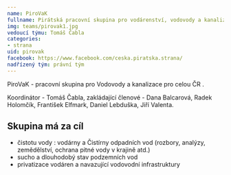 ```yaml
---
name: PiroVaK
fullname: Pirátská pracovní skupina pro vodárenství, vodovody a kanalizace
img: teams/pirovak1.jpg
vedoucí týmu: Tomáš Čabla
categories:
- strana
uid: pirovak
facebook: https://www.facebook.com/ceska.piratska.strana/
nadřízený tým: právní tým
---
```



PiroVaK - pracovní skupina pro Vodovody a kanalizace pro celou ČR . 

Koordinátor - Tomáš Čabla, zakládající členové - Dana Balcarová, Radek Holomčík, František Elfmark, Daniel Lebduška, Jiří Valenta.

Skupina má za cíl
--------------------
* čistotu vody : vodárny a Čistírny odpadních vod (rozbory, analýzy, zemědělství, ochrana pitné vody v krajině atd.)
* sucho a dlouhodobý stav podzemních vod
* privatizace vodáren a navazující vodovodní infrastruktury
